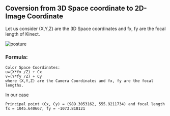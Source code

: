 ## Coversion from 3D Space coordinate to 2D- Image Coordinate

Let us consider (X,Y,Z) are the 3D Space coordinates and fx, fy are the focal length of Kinect.


![posture](https://user-images.githubusercontent.com/33776142/65754039-d2ec7300-e12d-11e9-8bad-43d4a32f7954.png)

### Formula: 

```
Color Space Coordinates:
u=(X*fx /Z) + Cx
v=(Y*fy /Z) + Cy
where (X,Y,Z) are the Camera Coordinates and fx, fy are the focal lengths.
```

In our case 
```
Principal point (Cx, Cy) = (989.3053162, 555.9211734) and focal length fx = 1045.640667, fy = -1073.818121
```
